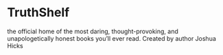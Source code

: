 # TruthShelf
the official home of the most daring, thought-provoking, and unapologetically honest books you’ll ever read. Created by author Joshua Hicks
